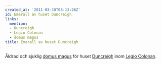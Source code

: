 ```yaml
---
created_at: '2011-03-30T08:13:26Z'
id: Emerall av huset Duncreigh
links:
  mention:
  - Duncreigh
  - Legio Colonan
  - domus magus
title: Emerall av huset Duncreigh
---
```


Åldrad och sjuklig [domus magus] för huset [Duncreigh] inom [Legio Colonan].

  [domus magus]: domus_magus
  [Duncreigh]: Duncreigh
  [Legio Colonan]: Legio_Colonan
